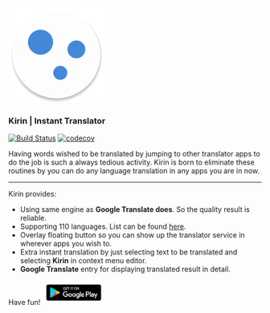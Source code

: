 ![](assets/logo.png) 
### Kirin | Instant Translator

[![Build Status](https://travis-ci.com/ErickSumargo/Kirin.svg?branch=develop)](https://travis-ci.com/ErickSumargo/Kirin)
[![codecov](https://codecov.io/gh/ErickSumargo/Kirin/branch/develop/graph/badge.svg)](https://codecov.io/gh/ErickSumargo/Kirin)

Having words wished to be translated by jumping to other translator apps to do the job is such a always tedious activity. 
Kirin is born to eliminate these routines by you can do any language translation in any apps you are in now.

***

Kirin provides:
* Using same engine as **Google Translate does**. So the quality result is reliable.
* Supporting 110 languages. List can be found [here](https://cloud.google.com/translate/docs/languages).
* Overlay floating button so you can show up the translator service in wherever apps you wish to.
* Extra instant translation by just selecting text to be translated and selecting **Kirin** in context menu editor.
* **Google Translate** entry for displaying translated result in detail.

Have fun! <img src="assets/playstore.png" width="25%">